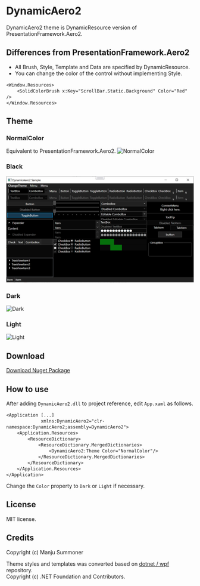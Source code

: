 # DynamicAero2
DynamicAero2 theme is DynamicResource version of PresentationFramework.Aero2.

## Differences from PresentationFramework.Aero2
 - All Brush, Style, Template and Data are specified by DynamicResource.
 - You can change the color of the control without implementing Style.
```xaml
<Window.Resources>
    <SolidColorBrush x:Key="ScrollBar.Static.Background" Color="Red" />
</Window.Resources>
```

## Theme
### NormalColor
Equivalent to PresentationFramework.Aero2.
![NormalColor](docs/normalcolor.png)
### Black
![Dark](docs/black.png)
### Dark
![Dark](docs/dark.png)
### Light
![Light](docs/light.png)

## Download
[Download Nuget Package](https://www.nuget.org/packages/DynamicAero2/)

## How to use
After adding `DynamicAero2.dll` to project reference, edit `App.xaml` as follows.
```xaml
<Application [...]
             xmlns:DynamicAero2="clr-namespace:DynamicAero2;assembly=DynamicAero2">
    <Application.Resources>
        <ResourceDictionary>
            <ResourceDictionary.MergedDictionaries>
                <DynamicAero2:Theme Color="NormalColor"/>
            </ResourceDictionary.MergedDictionaries>
        </ResourceDictionary>
    </Application.Resources>
</Application>
```
Change the `Color` property to `Dark` or `Light` if necessary.

## License
MIT license.

## Credits
Copyright (c) Manju Summoner

Theme styles and templates was converted based on [dotnet / wpf](https://github.com/dotnet/wpf/tree/master/src/Microsoft.DotNet.Wpf/src/Themes/XAML) repository.  
Copyright (c) .NET Foundation and Contributors.